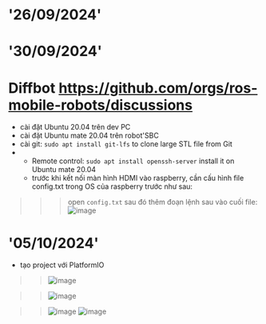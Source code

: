 # **'26/09/2024'**

# **'30/09/2024'**
# Diffbot https://github.com/orgs/ros-mobile-robots/discussions

- cài đặt Ubuntu 20.04 trên dev PC
- cài đặt Ubuntu mate 20.04 trên robot'SBC
- cài git: ```sudo apt install git-lfs``` to clone large STL file from Git
- * Remote control: ```sudo apt install openssh-server``` install it on Ubuntu mate 20.04
  * trước khi kết nối màn hình HDMI vào raspberry, cần cấu hình file config.txt trong OS của raspberry trước như sau: 
>>> open ```config.txt``` sau đó thêm đoạn lệnh sau vào cuối file:
>>> ![image](https://github.com/user-attachments/assets/75d4cd38-6081-4aed-beba-82a875f933a0)


# **'05/10/2024'**

- tạo project với PlatformIO
>> ![image](https://github.com/user-attachments/assets/bb4a7249-6621-41c4-8478-5bd12e0aff24)

>> ![image](https://github.com/user-attachments/assets/5563848d-7be5-4207-9216-78ff899c05de)

>>
>> ![image](https://github.com/user-attachments/assets/0968b568-f270-4ee8-a767-4a9179fd55b1)
>> ![image](https://github.com/user-attachments/assets/34b6f2bc-93cf-4233-be58-5e6085499d56)

